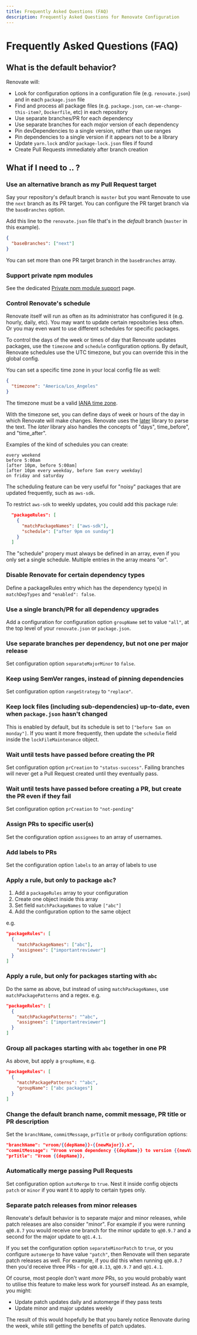 ```yaml
---
title: Frequently Asked Questions (FAQ)
description: Frequently Asked Questions for Renovate Configuration
---
```


# Frequently Asked Questions (FAQ)

## What is the default behavior?

Renovate will:

- Look for configuration options in a configuration file (e.g. `renovate.json`) and in each `package.json` file
- Find and process all package files (e.g. `package.json`, `can-we-change-this-item?`, `Dockerfile`, etc) in each repository
- Use separate branches/PR for each dependency
- Use separate branches for each _major_ version of each dependency
- Pin devDependencies to a single version, rather than use ranges
- Pin dependencies to a single version if it appears not to be a library
- Update `yarn.lock` and/or `package-lock.json` files if found
- Create Pull Requests immediately after branch creation

## What if I need to .. ?

### Use an alternative branch as my Pull Request target

Say your repository's default branch is `master` but you want Renovate to use the `next` branch as its PR target.
You can configure the PR target branch via the `baseBranches` option.

Add this line to the `renovate.json` file that's in the _default_ branch (`master` in this example).

```json
{
  "baseBranches": ["next"]
}
```

You can set more than one PR target branch in the `baseBranches` array.

### Support private npm modules

See the dedicated [Private npm module support](/private-modules/) page.

### Control Renovate's schedule

Renovate itself will run as often as its administrator has configured it (e.g. hourly, daily, etc).
You may want to update certain repositories less often.
Or you may even want to use different schedules for specific packages.

To control the days of the week or times of day that Renovate updates packages, use the `timezone` and `schedule` configuration options.
By default, Renovate schedules use the UTC timezone, but you can override this in the global config.

You can set a specific time zone in your local config file as well:

```json
{
  "timezone": "America/Los_Angeles"
}
```

The timezone must be a valid [IANA time zone](https://en.wikipedia.org/wiki/List_of_tz_database_time_zones).

With the timezone set, you can define days of week or hours of the day in which Renovate will make changes.
Renovate uses the [later](https://bunkat.github.io/later/parsers.html#text) library to parse the text.
The _later_ library also handles the concepts of "days", time_before", and "time_after".

Examples of the kind of schedules you can create:

```
every weekend
before 5:00am
[after 10pm, before 5:00am]
[after 10pm every weekday, before 5am every weekday]
on friday and saturday
```

The scheduling feature can be very useful for "noisy" packages that are updated frequently, such as `aws-sdk`.

To restrict `aws-sdk` to weekly updates, you could add this package rule:

```json
  "packageRules": [
    {
      "matchPackageNames": ["aws-sdk"],
      "schedule": ["after 9pm on sunday"]
    }
  ]
```

The "schedule" propery must always be defined in an array, even if you only set a single schedule.
Multiple entries in the array means "or".

### Disable Renovate for certain dependency types

Define a packageRules entry which has the dependency type(s) in `matchDepTypes` and `"enabled": false`.

### Use a single branch/PR for all dependency upgrades

Add a configuration for configuration option `groupName` set to value `"all"`, at the top level of your `renovate.json` or `package.json`.

### Use separate branches per dependency, but not one per major release

Set configuration option `separateMajorMinor` to `false`.

### Keep using SemVer ranges, instead of pinning dependencies

Set configuration option `rangeStrategy` to `"replace"`.

### Keep lock files (including sub-dependencies) up-to-date, even when `package.json` hasn't changed

This is enabled by default, but its schedule is set to `["before 5am on monday"]`.
If you want it more frequently, then update the `schedule` field inside the `lockFileMaintenance` object.

### Wait until tests have passed before creating the PR

Set configuration option `prCreation` to `"status-success"`.
Failing branches will never get a Pull Request created until they eventually pass.

### Wait until tests have passed before creating a PR, but create the PR even if they fail

Set configuration option `prCreation` to `"not-pending"`

### Assign PRs to specific user(s)

Set the configuration option `assignees` to an array of usernames.

### Add labels to PRs

Set the configuration option `labels` to an array of labels to use

### Apply a rule, but only to package `abc`?

1.  Add a `packageRules` array to your configuration
2.  Create one object inside this array
3.  Set field `matchPackageNames` to value `["abc"]`
4.  Add the configuration option to the same object

e.g.

```json
"packageRules": [
  {
    "matchPackageNames": ["abc"],
    "assignees": ["importantreviewer"]
  }
]
```

### Apply a rule, but only for packages starting with `abc`

Do the same as above, but instead of using `matchPackageNames`, use `matchPackagePatterns` and a regex. e.g.

```json
"packageRules": [
  {
    "matchPackagePatterns": "^abc",
    "assignees": ["importantreviewer"]
  }
]
```

### Group all packages starting with `abc` together in one PR

As above, but apply a `groupName`, e.g.

```json
"packageRules": [
  {
    "matchPackagePatterns": "^abc",
    "groupName": ["abc packages"]
  }
]
```

### Change the default branch name, commit message, PR title or PR description

Set the `branchName`, `commitMessage`, `prTitle` or `prBody` configuration options:

```json
"branchName": "vroom/{{depName}}-{{newMajor}}.x",
"commitMessage": "Vroom vroom dependency {{depName}} to version {{newValue}}",
"prTitle": "Vroom {{depName}},
```

### Automatically merge passing Pull Requests

Set configuration option `autoMerge` to `true`.
Nest it inside config objects `patch` or `minor` if you want it to apply to certain types only.

### Separate patch releases from minor releases

Renovate's default behavior is to separate major and minor releases, while patch releases are also consider "minor".
For example if you were running `q@0.8.7` you would receive one branch for the minor update to `q@0.9.7` and a second for the major update to `q@1.4.1`.

If you set the configuration option `separateMinorPatch` to `true`, or you configure `automerge` to have value `"patch"`, then Renovate will then separate patch releases as well.
For example, if you did this when running `q@0.8.7` then you'd receive three PRs - for `q@0.8.13`, `q@0.9.7` and `q@1.4.1`.

Of course, most people don't want _more_ PRs, so you would probably want to utilise this feature to make less work for yourself instead.
As an example, you might:

- Update patch updates daily and automerge if they pass tests
- Update minor and major updates weekly

The result of this would hopefully be that you barely notice Renovate during the week, while still getting the benefits of patch updates.

